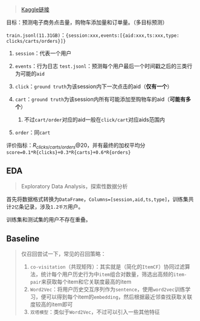 > [Kaggle链接](https://www.kaggle.com/competitions/otto-recommender-system/overview)

目标：预测电子商务点击量，购物车添加量和订单量。（多目标预测）

`train.jsonl(11.31GB)`：`{session:xxx,events:[{aid:xxx,ts:xxx,type: clicks/carts/orders}]}`
1. `session`：代表一个用户
2. `events`：行为日志
`test.jsonl`：预测每个用户最后一个时间戳之后的三类行为可能的`aid`

1. `click`：`ground truth`为该session内下一次点击的aid（**仅有一个**）
2. `cart`：`ground truth`为该session内所有可能添加至购物车的aid（**可能有多个**）
	1. 不过`cart/order`对应的aid一般在`click/cart`对应aids范围内
3. `order`：同`cart`

评价指标：$R_{clicks/carts/orders}@20$，并有最终的加权平均分`score=0.1*R{clicks}+0.3*R{carts}+0.6*R{orders}`

## EDA
> Exploratory Data Analysis，探索性数据分析

首先将数据格式转换为`DataFrame`，`Columns=[session,aid,ts,type]`，训练集共计`2亿`条记录，涉及`1.2千万`用户。

训练集和测试集的用户不存在重叠。

## Baseline
> 仅召回尝试一下，常见的召回策略：
> 1. `co-visitation`（共现矩阵）：其实就是（简化的`ItemCF`）协同过滤算法，统计每个用户历史行为中`item`组合对数量，筛选出高频的`item-pair`来获取每个item和它关联度最高的item
> 2. `Word2Vec`：将用户历史交互序列作为`sentence`，使用`word2vec`训练学习，便可以得到每个item的`embedding`，然后根据最近邻查找获取关联度较高的item即可
> 3. `双塔模型`：类似于`Word2Vec`，不过可以引入一些其他特征



